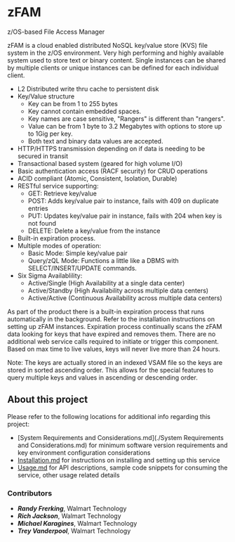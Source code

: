 # zFAM
z/OS-based File Access Manager

zFAM is a cloud enabled distributed NoSQL key/value store (KVS) file system in the z/OS environment. Very high performing and highly available system used to store text or binary content. Single instances can be shared by multiple clients or unique instances can be defined for each individual client. 

- L2 Distributed write thru cache to persistent disk
- Key/Value structure
  - Key can be from 1 to 255 bytes
  - Key cannot contain embedded spaces.
  - Key names are case sensitive, "Rangers" is different than "rangers".
  - Value can be from 1 byte to 3.2 Megabytes with options to store up to 1Gig per key.
  - Both text and binary data values are accepted.
- HTTP/HTTPS transmission depending on if data is needing to be secured in transit
- Transactional based system (geared for high volume I/O)
- Basic authentication access (RACF security) for CRUD operations
- ACID compliant (Atomic, Consistent, Isolation, Durable)
- RESTful service supporting:
  - GET:    Retrieve key/value
  - POST:   Adds key/value pair to instance, fails with 409 on duplicate entries
  - PUT:    Updates key/value pair in instance, fails with 204 when key is not found
  - DELETE: Delete a key/value from the instance
- Built-in expiration process.
- Multiple modes of operation:
  - Basic Mode: Simple key/value pair
  - Query/zQL Mode: Functions a little like a DBMS with SELECT/INSERT/UPDATE commands.
- Six Sigma Availablility:
  - Active/Single (High Availability at a single data center)
  - Active/Standby (High Availability across multiple data centers)
  - Active/Active (Continuous Availability across multiple data centers)
  
As part of the product there is a built-in expiration process that runs automatically in the background. Refer to the installation instructions on setting up zFAM instances. Expiration process continually scans the zFAM data looking for keys that have expired and removes them. There are no additional web service calls required to initiate or trigger this component. Based on max time to live values, keys will never live more than 24 hours.

Note: The keys are actually stored in an indexed VSAM file so the keys are stored in sorted ascending order. This allows for the special features to query multiple keys and values in ascending or descending order.

## About this project 

Please refer to the following locations for additional info regarding this project:

- [System Requirements and Considerations.md](./System Requirements and Considerations.md) for minimum software version requirements and key environment configuration considerations
- [Installation.md](./Installation.md) for instructions on installing and setting up this service
- [Usage.md](./Usage.md) for API descriptions, sample code snippets for consuming the service, other usage related details

### Contributors

- **_Randy Frerking_**,	Walmart Technology
- **_Rich Jackson_**, Walmart Technology
- **_Michael Karagines_**, Walmart Technology
- **_Trey Vanderpool_**, Walmart Technology
